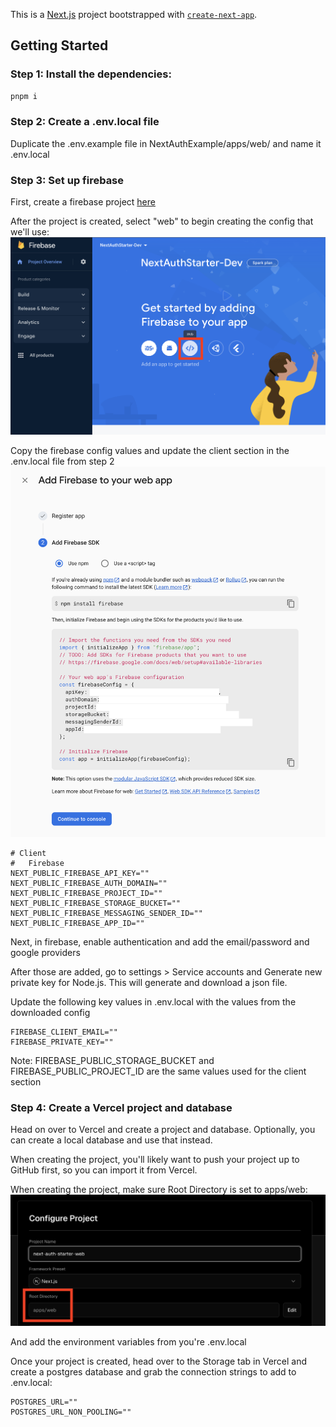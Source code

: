 This is a [Next.js](https://nextjs.org/) project bootstrapped with [`create-next-app`](https://github.com/vercel/next.js/tree/canary/packages/create-next-app).

## Getting Started

### Step 1: Install the dependencies:

```bash
pnpm i
```

### Step 2: Create a .env.local file

Duplicate the .env.example file in NextAuthExample/apps/web/ and name it .env.local

### Step 3: Set up firebase

First, create a firebase project [here](https://firebase.google.com/)

After the project is created, select "web" to begin creating the config that we'll use:
![firebase web](./docs/images/firebase-web.png)

Copy the firebase config values and update the client section in the .env.local file from step 2
![firebase web](./docs/images/firebase-config.png)

```
# Client
#   Firebase
NEXT_PUBLIC_FIREBASE_API_KEY=""
NEXT_PUBLIC_FIREBASE_AUTH_DOMAIN=""
NEXT_PUBLIC_FIREBASE_PROJECT_ID=""
NEXT_PUBLIC_FIREBASE_STORAGE_BUCKET=""
NEXT_PUBLIC_FIREBASE_MESSAGING_SENDER_ID=""
NEXT_PUBLIC_FIREBASE_APP_ID=""
```

Next, in firebase, enable authentication and add the email/password and google providers

After those are added, go to settings > Service accounts and Generate new private key for Node.js. This will generate and download a json file.

Update the following key values in .env.local with the values from the downloaded config

```
FIREBASE_CLIENT_EMAIL=""
FIREBASE_PRIVATE_KEY=""
```

Note: FIREBASE_PUBLIC_STORAGE_BUCKET and FIREBASE_PUBLIC_PROJECT_ID are the same values used for the client section

### Step 4: Create a Vercel project and database

Head on over to Vercel and create a project and database. Optionally, you can create a local database and use that instead.

When creating the project, you'll likely want to push your project up to GitHub first, so you can import it from Vercel.

When creating the project, make sure Root Directory is set to apps/web:
![firebase web](./docs/images/vercel-root-dir.png)

And add the environment variables from you're .env.local

Once your project is created, head over to the Storage tab in Vercel and create a postgres database and grab the connection strings to add to .env.local:

```
POSTGRES_URL=""
POSTGRES_URL_NON_POOLING=""
```
